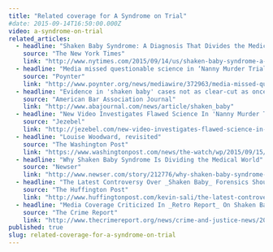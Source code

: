 ```yaml
---
title: "Related coverage for A Syndrome on Trial"
#date: 2015-09-14T16:50:00.000Z
video: a-syndrome-on-trial
related_articles:
  - headline: "Shaken Baby Syndrome: A Diagnosis That Divides the Medical World"
    source: "The New York Times"
    link: "http://www.nytimes.com/2015/09/14/us/shaken-baby-syndrome-a-diagnosis-that-divides-the-medical-world.html"
  - headline: "Media missed questionable science in ‘Nanny Murder Trial,’ new doc shows"
    source: "Poynter"
    link: "http://www.poynter.org/news/mediawire/372963/media-missed-questionable-science-in-nanny-murder-trial-new-doc-shows/"
  - headline: "Evidence in 'shaken baby' cases not as clear-cut as once thought, expert says"
    source: "American Bar Association Journal"
    link: "http://www.abajournal.com/news/article/shaken_baby"
  - headline: "New Video Investigates Flawed Science In 'Nanny Murder Trial'"
    source: "Jezebel"
    link: "http://jezebel.com/new-video-investigates-flawed-science-in-nanny-murder-t-1730590719"
  - headline: "Louise Woodward, revisited"
    source: "The Washington Post"
    link: "https://www.washingtonpost.com/news/the-watch/wp/2015/09/15/louise-woodward-revisited/"
  - headline: "Why Shaken Baby Syndrome Is Dividing the Medical World"
    source: "Newser"
    link: "http://www.newser.com/story/212776/why-shaken-baby-syndrome-is-dividing-the-medical-world.html"
  - headline: "The Latest Controversy Over _Shaken Baby_ Forensics Should Surprise No One"
    source: "The Huffington Post"
    link: "http://www.huffingtonpost.com/kevin-sali/the-latest-controversy-ov_b_8143180.html"
  - headline: "Media Coverage Criticized In _Retro Report_ On Shaken Baby Trial"
    source: "The Crime Report"
    link: "http://www.thecrimereport.org/news/crime-and-justice-news/2015-09-media-missed-in-nanny-trial"
published: true
slug: related-coverage-for-a-syndrome-on-trial
---
```


